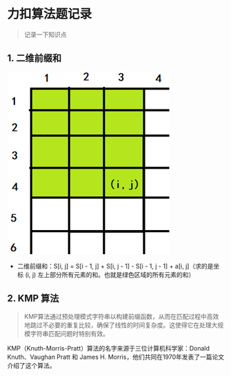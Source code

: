 # 力扣算法题记录

> 记录一下知识点

## 1. 二维前缀和

![img.png](img/二维前缀和.png)

- 二维前缀和：S[i, j] = S[i - 1, j] + S[i, j - 1] - S[i - 1, j - 1] + a[i, j]（求的是坐标 (i, j)
  左上部分所有元素的和。也就是绿色区域的所有元素的和）

## 2. KMP 算法

> KMP算法通过预处理模式字符串以构建前缀函数，从而在匹配过程中高效地跳过不必要的重复比较，确保了线性的时间复杂度。这使得它在处理大规模字符串匹配问题时特别有效。

KMP（Knuth-Morris-Pratt）算法的名字来源于三位计算机科学家：Donald Knuth、Vaughan Pratt 和 James H.
Morris，他们共同在1970年发表了一篇论文介绍了这个算法。